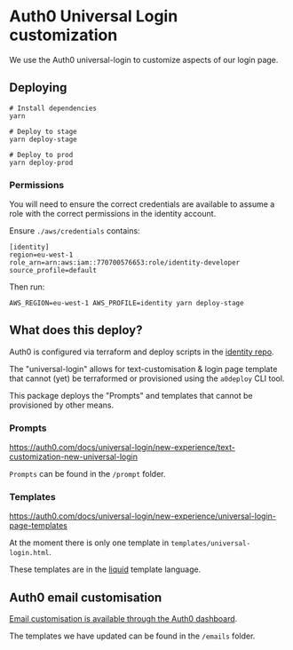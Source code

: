# Auth0 Universal Login customization

We use the Auth0 universal-login to customize aspects of our login page.

## Deploying

```
# Install dependencies
yarn

# Deploy to stage
yarn deploy-stage

# Deploy to prod
yarn deploy-prod
```

### Permissions

You will need to ensure the correct credentials are available to assume a role with the correct permissions in the identity account.

Ensure `./aws/credentials` contains:

```
[identity]
region=eu-west-1
role_arn=arn:aws:iam::770700576653:role/identity-developer
source_profile=default
```

Then run:

```
AWS_REGION=eu-west-1 AWS_PROFILE=identity yarn deploy-stage
```

## What does this deploy?

Auth0 is configured via terraform and deploy scripts in the [identity repo](https://github.com/wellcomecollection/identity).

The "universal-login" allows for text-customisation & login page template that cannot (yet) be terraformed or provisioned using the `a0deploy` CLI tool.

This package deploys the "Prompts" and templates that cannot be provisioned by other means.

### Prompts

https://auth0.com/docs/universal-login/new-experience/text-customization-new-universal-login

`Prompts` can be found in the `/prompt` folder.

### Templates

https://auth0.com/docs/universal-login/new-experience/universal-login-page-templates

At the moment there is only one template in `templates/universal-login.html`.

These templates are in the [liquid](https://shopify.github.io/liquid/) template language.

## Auth0 email customisation

[Email customisation is available through the Auth0 dashboard](https://auth0.com/docs/brand-and-customize/email/customize-email-templates).

The templates we have updated can be found in the `/emails` folder.
